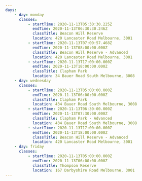 ```yaml
---
days:
    - day: monday
      classes:
          - startTime: 2020-11-13T05:30:30.225Z
            endTime: 2020-11-13T06:30:30.246Z
            classTitle: Beacon Hill Reserve
            location: 420 Lancaster Road Melbourne, 3001
          - startTime: 2020-11-13T07:00:57.468Z
            endTime: 2020-11-13T08:00:00.000Z
            classTitle: Beacon Hill Reserve - Advanced
            location: 420 Lancaster Road Melbourne, 3001
          - startTime: 2020-11-13T17:00:00.000Z
            endTime: 2020-11-13T18:00:00.000Z
            classTitle: Clapham Park
            location: 34 Bauer Road South Melbourne, 3008
    - day: wednesday
      classes:
          - startTime: 2020-11-13T05:00:00.000Z
            endTime: 2020-11-13T06:00:00.000Z
            classTitle: Clapham Park
            location: 434 Bauer Road South Melbourne, 3008
          - startTime: 2020-11-13T06:30:00.000Z
            endTime: 2020-11-13T07:30:00.000Z
            classTitle: Clapham Park - Advanced
            location: 434 Bauer Road South Melbourne, 3008
          - startTime: 2020-11-13T17:00:00.000Z
            endTime: 2020-11-13T18:00:00.000Z
            classTitle: Beacon Hill Reserve - Advanced
            location: 420 Lancaster Road Melbourne, 3001
    - day: friday
      classes:
          - startTime: 2020-11-13T05:00:00.000Z
            endTime: 2020-11-13T06:00:00.000Z
            classTitle: Thompson Reserve
            location: 167 Darbyshire Road Melbourne, 3001
---
```


